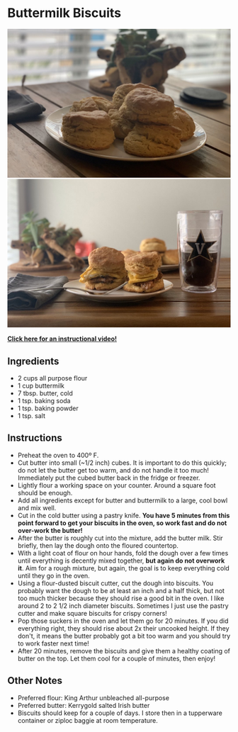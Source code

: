 # Buttermilk Biscuits

![A plate of fresh buttermilk biscuits on a dining room table](./photo-01.jpeg)
![Two fresh buttermilk biscuits with egg and bacon on a dining room table](./photo-02.jpeg)

[**Click here for an instructional video!**](https://www.youtube.com/watch?v=KvxoBa4TpgY)

## Ingredients
- 2 cups all purpose flour
- 1 cup buttermilk
- 7 tbsp. butter, cold
- 1 tsp. baking soda 
- 1 tsp. baking powder 
- 1 tsp. salt

## Instructions
- Preheat the oven to 400º F.
- Cut butter into small (~1/2 inch) cubes. It is important to do this quickly; do not let the butter get too warm, and do not handle it too much! Immediately put the cubed butter back in the fridge or freezer.
- Lightly flour a working space on your counter. Around a square foot should be enough.
- Add all ingredients except for butter and buttermilk to a large, cool bowl and mix well.
- Cut in the cold butter using a pastry knife. **You have 5 minutes from this point forward to get your biscuits in the oven, so work fast and do not over-work the butter!**
- After the butter is roughly cut into the mixture, add the butter milk. Stir briefly, then lay the dough onto the floured countertop.
- With a light coat of flour on hour hands, fold the dough over a few times until everything is decently mixed together, **but again do not overwork it**. Aim for a rough mixture, but again, the goal is to keep everything cold until they go in the oven.
- Using a flour-dusted biscuit cutter, cut the dough into biscuits. You probably want the dough to be at least an inch and a half thick, but not too much thicker because they should rise a good bit in the oven. I like around 2 to 2 1/2 inch diameter biscuits. Sometimes I just use the pastry cutter and make square biscuits for crispy corners!
- Pop those suckers in the oven and let them go for 20 minutes. If you did everything right, they should rise about 2x their uncooked height. If they don't, it means the butter probably got a bit too warm and you should try to work faster next time!
- After 20 minutes, remove the biscuits and give them a healthy coating of butter on the top. Let them cool for a couple of minutes, then enjoy!

## Other Notes
- Preferred flour: King Arthur unbleached all-purpose
- Preferred butter: Kerrygold salted Irish butter
- Biscuits should keep for a couple of days. I store then in a tupperware container or ziploc baggie at room temperature. 